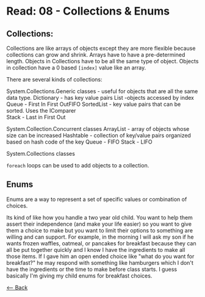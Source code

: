 # Read: 08 - Collections & Enums

## Collections: 

Collections are like arrays of objects except they are more flexible because collections can grow and shrink. Arrays have to have a pre-determined length.
Objects in Collections have to be all the same type of object. 
Objects in collection have a 0 based `[index]` value like an array.

There are several kinds of collections:

System.Collections.Generic classes - useful for objects that are all the same data type.
Dictionary -  has key value pairs
List -objects accessed by index
Queue - First In First OutFIFO
SortedList - key value pairs that can be sorted. Uses the IComparer  
Stack  - Last in First Out 

System.Collection.Concurrent classes
ArrayList - array of objects whose size can be increased
Hashtable - collection of key/value pairs organized based on hash code of the key 
Queue - FIFO
Stack - LIFO


System.Collections classes

`foreach` loops can be used to add objects to a collection. 


## Enums

Enums are a way to represent a set of specific values or combination of choices.  

Its kind of like how you handle a two year old child. You want to help them assert their independence (and make your life easier) so you want to give them a choice to make but you want to limit their options to something are willing and can support.
For example, in the morning I will ask my son if he wants frozen waffles, oatmeal, or pancakes for breakfast because they can all be put together quickly and I know I have the ingredients to make all those items. If I gave him an open ended choice like "what do you want for breakfast?" he may respond with something like hamburgers which I don't have the ingredients or the time to make before class starts. 
I guess basically I'm giving my child enums for breakfast choices.    

[<-- Back](README.md)